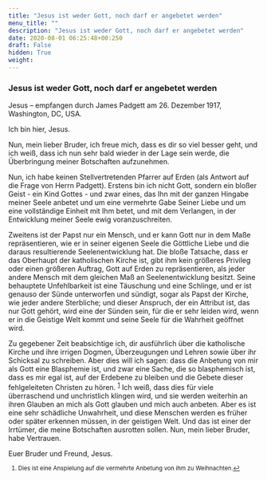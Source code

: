 ```yaml
---
title: "Jesus ist weder Gott, noch darf er angebetet werden"
menu_title: ""
description: "Jesus ist weder Gott, noch darf er angebetet werden"
date: 2020-08-01 06:25:48+00:250
draft: False
hidden: True
weight:
---
```

### Jesus ist weder Gott, noch darf er angebetet werden

Jesus – empfangen durch James Padgett am 26. Dezember 1917, Washington, DC, USA.

Ich bin hier, Jesus.

Nun, mein lieber Bruder, ich freue mich, dass es dir so viel besser geht, und ich weiß, dass ich nun sehr bald wieder in der Lage sein werde, die Überbringung meiner Botschaften aufzunehmen.

Nun, ich habe keinen Stellvertretenden Pfarrer auf Erden (als Antwort auf die Frage von Herrn Padgett). Erstens bin ich nicht Gott, sondern ein bloßer Geist - ein Kind Gottes - und zwar eines, das Ihn mit der ganzen Hingabe meiner Seele anbetet und um eine vermehrte Gabe Seiner Liebe und um eine vollständige Einheit mit Ihm betet, und mit dem Verlangen, in der Entwicklung meiner Seele ewig voranzuschreiten.

Zweitens ist der Papst nur ein Mensch, und er kann Gott nur in dem Maße repräsentieren, wie er in seiner eigenen Seele die Göttliche Liebe und die daraus resultierende Seelenentwicklung hat. Die bloße Tatsache, dass er das Oberhaupt der katholischen Kirche ist, gibt ihm kein größeres Privileg oder einen größeren Auftrag, Gott auf Erden zu repräsentieren, als jeder andere Mensch mit dem gleichen Maß an Seelenentwicklung besitzt. Seine behauptete Unfehlbarkeit ist eine Täuschung und eine Schlinge, und er ist genauso der Sünde unterworfen und sündigt, sogar als Papst der Kirche, wie jeder andere Sterbliche; und dieser Anspruch, der ein Attribut ist, das nur Gott gehört, wird eine der Sünden sein, für die er sehr leiden wird, wenn er in die Geistige Welt kommt und seine Seele für die Wahrheit geöffnet wird.

Zu gegebener Zeit beabsichtige ich, dir ausführlich über die katholische Kirche und ihre irrigen Dogmen, Überzeugungen und Lehren sowie über ihr Schicksal zu schreiben. Aber dies will ich sagen: dass die Anbetung von mir als Gott eine Blasphemie ist, und zwar eine Sache, die so blasphemisch ist, dass es mir egal ist, auf der Erdebene zu bleiben und die Gebete dieser fehlgeleiteten Christen zu hören. <sup id="a1">[1](#f1)</sup> Ich weiß, dass dies für viele überraschend und unchristlich klingen wird, und sie werden weiterhin an ihren Glauben an mich als Gott glauben und mich auch anbeten. Aber es ist eine sehr schädliche Unwahrheit, und diese Menschen werden es früher oder später erkennen müssen, in der geistigen Welt. Und das ist einer der Irrtümer, die meine Botschaften ausrotten sollen. Nun, mein lieber Bruder, habe Vertrauen.

Euer Bruder und Freund, Jesus.
<small>

1. <large id="f1"> Dies ist eine Anspielung auf die vermehrte Anbetung von ihm zu Weihnachten.[↩](#a1)
